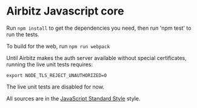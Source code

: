 # Airbitz Javascript core

Run `npm install` to get the dependencies you need,
then run 'npm test' to run the tests.

To build for the web, run `npm run webpack`

Until Airbitz makes the auth server available without special certificates,
running the live unit tests requires:

    export NODE_TLS_REJECT_UNAUTHORIZED=0

The live unit tests are disabled for now.

All sources are in the [JavaScript Standard Style](http://standardjs.com/) style.
